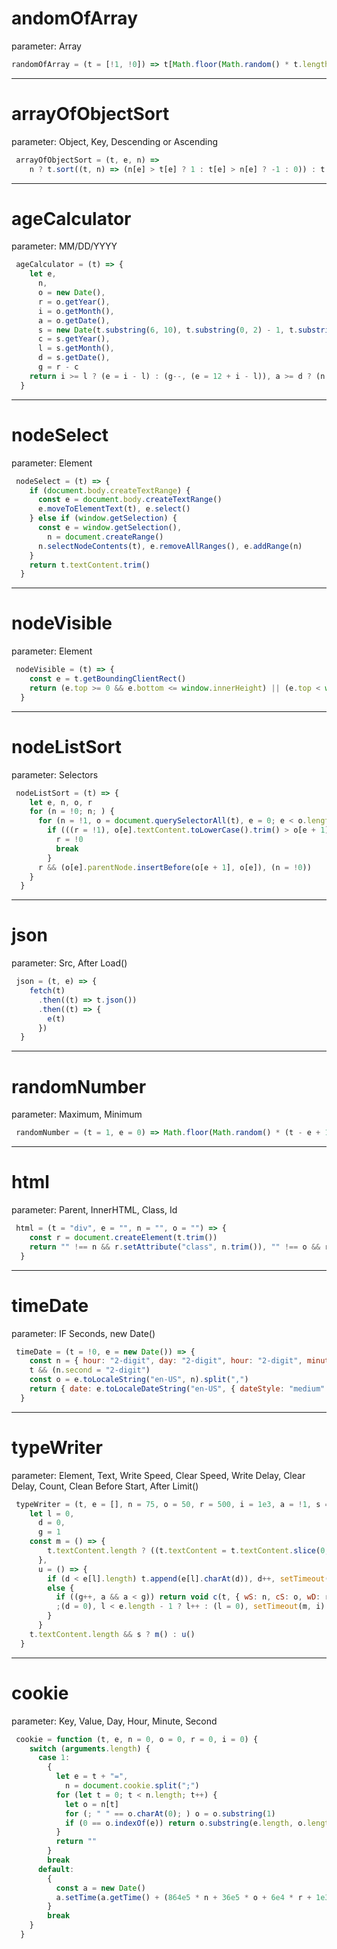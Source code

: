 # andomOfArray
parameter: Array
```javascript
randomOfArray = (t = [!1, !0]) => t[Math.floor(Math.random() * t.length)]
```

<hr /> 

# arrayOfObjectSort
parameter: Object, Key, Descending or Ascending
```javascript
 arrayOfObjectSort = (t, e, n) =>
    n ? t.sort((t, n) => (n[e] > t[e] ? 1 : t[e] > n[e] ? -1 : 0)) : t.sort((t, n) => (t[e] > n[e] ? 1 : n[e] > t[e] ? -1 : 0))
```

<hr /> 

# ageCalculator
parameter: MM/DD/YYYY
```javascript
 ageCalculator = (t) => {
    let e,
      n,
      o = new Date(),
      r = o.getYear(),
      i = o.getMonth(),
      a = o.getDate(),
      s = new Date(t.substring(6, 10), t.substring(0, 2) - 1, t.substring(3, 5)),
      c = s.getYear(),
      l = s.getMonth(),
      d = s.getDate(),
      g = r - c
    return i >= l ? (e = i - l) : (g--, (e = 12 + i - l)), a >= d ? (n = a - d) : (e--, (n = 31 + a - d), e < 0 && ((e = 11), g--)), { B: s, D: n, M: e, Y: g }
  }
```

<hr /> 

# nodeSelect
parameter: Element
```javascript
 nodeSelect = (t) => {
    if (document.body.createTextRange) {
      const e = document.body.createTextRange()
      e.moveToElementText(t), e.select()
    } else if (window.getSelection) {
      const e = window.getSelection(),
        n = document.createRange()
      n.selectNodeContents(t), e.removeAllRanges(), e.addRange(n)
    }
    return t.textContent.trim()
  }
```

<hr /> 

# nodeVisible
parameter: Element
```javascript
 nodeVisible = (t) => {
    const e = t.getBoundingClientRect()
    return (e.top >= 0 && e.bottom <= window.innerHeight) || (e.top < window.innerHeight && e.bottom >= 0 && "true")
  }
```

<hr /> 

# nodeListSort
parameter: Selectors
```javascript
 nodeListSort = (t) => {
    let e, n, o, r
    for (n = !0; n; ) {
      for (n = !1, o = document.querySelectorAll(t), e = 0; e < o.length - 1; e++)
        if (((r = !1), o[e].textContent.toLowerCase().trim() > o[e + 1].textContent.toLowerCase().trim())) {
          r = !0
          break
        }
      r && (o[e].parentNode.insertBefore(o[e + 1], o[e]), (n = !0))
    }
  }
```

<hr /> 

# json
parameter: Src, After Load()
```javascript
 json = (t, e) => {
    fetch(t)
      .then((t) => t.json())
      .then((t) => {
        e(t)
      })
  }
```

<hr /> 

# randomNumber
parameter: Maximum, Minimum
```javascript
 randomNumber = (t = 1, e = 0) => Math.floor(Math.random() * (t - e + 1) + e)
```

<hr /> 

# html
parameter: Parent, InnerHTML, Class, Id
```javascript
 html = (t = "div", e = "", n = "", o = "") => {
    const r = document.createElement(t.trim())
    return "" !== n && r.setAttribute("class", n.trim()), "" !== o && r.setAttribute("id", o.trim()), (r.innerHTML = e.trim()), r
  }
```

<hr /> 

# timeDate
parameter: IF Seconds, new Date()
```javascript
 timeDate = (t = !0, e = new Date()) => {
    const n = { hour: "2-digit", day: "2-digit", hour: "2-digit", minute: "2-digit", year: "numeric", month: "2-digit", weekday: "long" }
    t && (n.second = "2-digit")
    const o = e.toLocaleString("en-US", n).split(",")
    return { date: e.toLocaleDateString("en-US", { dateStyle: "medium" }), date2: o[1].trim(), time: o[2].trim(), day: o[0] }
  }
```

<hr /> 

# typeWriter
parameter: Element, Text, Write Speed, Clear Speed, Write Delay, Clear Delay, Count, Clean Before Start, After Limit()
```javascript
 typeWriter = (t, e = [], n = 75, o = 50, r = 500, i = 1e3, a = !1, s = !0, c = () => {}) => {
    let l = 0,
      d = 0,
      g = 1
    const m = () => {
        t.textContent.length ? ((t.textContent = t.textContent.slice(0, -1)), d++, setTimeout(m, o)) : ((d = 0), setTimeout(u, r))
      },
      u = () => {
        if (d < e[l].length) t.append(e[l].charAt(d)), d++, setTimeout(u, n)
        else {
          if ((g++, a && a < g)) return void c(t, { wS: n, cS: o, wD: r, cD: i })
          ;(d = 0), l < e.length - 1 ? l++ : (l = 0), setTimeout(m, i)
        }
      }
    t.textContent.length && s ? m() : u()
  }
```

<hr /> 

# cookie
parameter: Key, Value, Day, Hour, Minute, Second
```javascript
 cookie = function (t, e, n = 0, o = 0, r = 0, i = 0) {
    switch (arguments.length) {
      case 1:
        {
          let e = t + "=",
            n = document.cookie.split(";")
          for (let t = 0; t < n.length; t++) {
            let o = n[t]
            for (; " " == o.charAt(0); ) o = o.substring(1)
            if (0 == o.indexOf(e)) return o.substring(e.length, o.length)
          }
          return ""
        }
        break
      default:
        {
          const a = new Date()
          a.setTime(a.getTime() + (864e5 * n + 36e5 * o + 6e4 * r + 1e3 * i)), (document.cookie = t + "=" + e + ";expires=" + a.toUTCString() + ";path=/")
        }
        break
    }
  }
```
